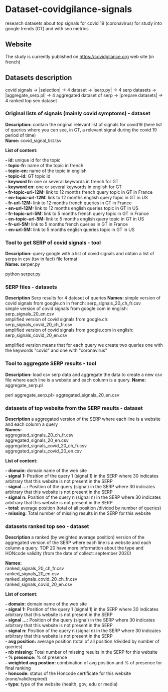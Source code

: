 # Dataset-covidgilance-signals
research datasets about top signals for covid 19 (coronavirus) for study into  google trends (GT) and with seo metrics

## Website

The study is currently published on https://covidgilance.org web site (in french)

## Datasets description

covid signals -> |selection| -> 4 dataset -> |serp.py| -> 4 serp datasets -> |aggregate_serp.pl| -> 4 aggregated dataset of serp -> |prepare datasets| -> 4 ranked top seo dataset 

### Original lists of signals (mainly covid symptoms) - dataset

**Description:** contain the original relevant list of signals for covid19 (here list of queries where you can see, in GT, a relevant signal during the covid 19 period of time)  
**Name:** covid_signal_list.tsv  
    
**List of content:**    
    
**- id:** unique id for the topic  
**- topic-fr:** name of the topic in french  
**- topic-en:** name of the topic in english  
**- topic-id:** GT topic id  
**- keyword fr:** one or several keywords in french for GT  
**- keyword en:** one or several keywords in english for GT  
**- fr-topic-url-12M:** link to 12 months french query topic in GT in France  
**- en-topic-url-12M:** link to 12 months english query topic in GT in US  
**- fr-url-12M:** link to 12 months french queries in GT in France  
**- en-url-12M:** link to 12 months english queries topic in GT in US  
**- fr-topic-url-5M:** link to 5 months french query topic in GT in France  
**- en-topic-url-5M:** link to 5 months english query topic in GT in US  
**- fr-url-5M:** link to 5 months french queries in GT in France   
**- en-url-5M:** link to 5 months english queries topic in GT in US   

### Tool to get SERP of covid signals - tool 

**Description:** query google with a list of covid signals and obtain a list of serps in csv (tsv in fact) file format  
**Name:** serper.py  

python serper.py

### SERP files - datasets


**Description** Serp results for 4 dateset of queries
**Names:**
simple version of covid signals from google.ch in french: serp_signals_20_ch_fr.csv  
simple version of covid signals from google.com in english: serp_signals_20_en.csv  
amplified version of covid signals from google.ch: serp_signals_covid_20_ch_fr.csv  
amplified version of covid signals from google.com in english: serp_signals_covid_20_en.csv  

amplified version means that for each query we create two queries one with the keywords "covid" and one with "coronavirus"

### Tool to aggregate SERP results - tool

**Description:** load csv serp data and aggregate the data to create a new csv file where each line is a website and each column is a query.
**Name:**   aggregate_serp.pl

perl aggregate_serp.pl> aggregated_signals_20_en.csv


### datasets of top website from the SERP results - dataset

**Description** a aggregated version of the SERP where each line is a website and each column a query  
**Names:**  
aggregated_signals_20_ch_fr.csv  
aggregated_signals_20_en.csv  
aggregated_signals_covid_20_ch_fr.csv  
aggregated_signals_covid_20_en.csv  

**List of content:** 

**- domain:** domain name of the web site  
**- signal 1:** Position of the query 1 (signal 1) in the SERP where 30 indicates arbitrary that this website is not present in the SERP  
**- signal ...:** Position of the query (signal) in the SERP where 30 indicates arbitrary that this website is not present in the SERP  
**- signal n:** Position of the query n (signal n) in the SERP where 30 indicates arbitrary that this website is not present in the SERP  
**- total:** average position (total of all position /divided by number of queries)  
**- missing:** Total number of missing results in the SERP for this website  


### datasets ranked top seo - dataset

**Description** a ranked (by weighted average position) version of the aggregated version of the SERP where each line is a website and each column a query.
TOP 20 have more information about the type and HONcode validity (from the date of collect: september 2020) 

**Names:**  
ranked_signals_20_ch_fr.csv  
ranked_signals_20_en.csv   
ranked_signals_covid_20_ch_fr.csv   
ranked_signals_covid_20_en.csv   

**List of content:** 

**- domain:** domain name of the web site  
**- signal 1:** Position of the query 1 (signal 1) in the SERP where 30 indicates arbitrary that this website is not present in the SERP  
**- signal ...:** Position of the query (signal) in the SERP where 30 indicates arbitrary that this website is not present in the SERP  
**- signal n:** Position of the query n (signal n) in the SERP where 30 indicates arbitrary that this website is not present in the SERP  
**- avg position:**	average position (total of all position /divided by number of queries)  
**- nb missing:** Total number of missing results in the SERP for this website  
**- % presence:** % of presence  
**- weighted avg postion:** combination of avg position and % of presence for final ranking  
**- honcode:** status of the Honcode certificate for this website (none/valid/expired)  
**- type:** type of the website (health, gov, edu or media)  






